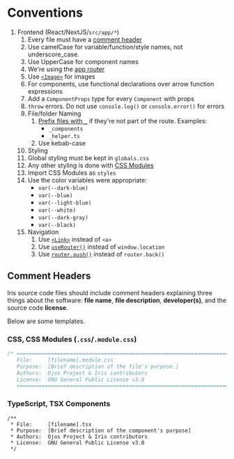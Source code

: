 # Conventions

<!-- markdownlint-disable MD005 MD029 -->

1. Frontend (React/NextJS/`src/app/*`)
   1. Every file must have a [comment header](#comment-headers)
   2. Use camelCase for variable/function/style names, not underscore_case.
   3. Use UpperCase for component names
   4. We're using the [app router](https://nextjs.org/docs/14/app/building-your-application/routing#the-app-router)
   5. Use [`<Image>`](https://nextjs.org/docs/14/app/api-reference/components/image) for images
   6. For components, use functional declarations over arrow function expressions
   7. Add a `ComponentProps` type for every `Component` with props
   8. `throw` errors. Do not use `console.log()` or `console.error()` for errors
   9. File/folder Naming
      1. [Prefix files with `_`](https://nextjs.org/docs/14/app/building-your-application/routing/colocation#private-folders) if they're not part of the route. Examples:
         * `_components`
         * `_helper.ts`
      2. Use kebab-case
   10. Styling
      1. Global styling must be kept in `globals.css`
      2. Any other styling is done with [CSS Modules](https://nextjs.org/docs/14/app/building-your-application/styling/css-modules)
      3. Import CSS Modules as `styles`
      4. Use the color variables were appropriate:
         * `var(--dark-blue)`
         * `var(--blue)`
         * `var(--light-blue)`
         * `var(--white)`
         * `var(--dark-gray)`
         * `var(--black)`
   11. Navigation
       1. Use [`<Link>`](https://nextjs.org/docs/14/app/building-your-application/routing/linking-and-navigating#link-component) instead of `<a>`
       2. Use [`useRouter()`](https://nextjs.org/docs/14/app/building-your-application/routing/linking-and-navigating#userouter-hook) instead of `window.location`
       3. Use [`router.push()`](https://nextjs.org/docs/14/app/api-reference/functions/use-router) instead of `router.back()`

## Comment Headers

Iris source code files should include comment headers explaining three things
about the software: **file name**, **file description**, **developer(s)**, and
the source code **license**.

Below are some templates.

### CSS, CSS Modules (`.css`/`.module.css`)

```css
/* ==========================================================================
   File:     [filename].module.css
   Purpose:  [Brief description of the file's purpose.]
   Authors:  Ojos Project & Iris contributors
   License:  GNU General Public License v3.0
   ========================================================================== */
```

### TypeScript, TSX Components

```tsx
/**
 * File:     [filename].tsx
 * Purpose:  [Brief description of the component's purpose]
 * Authors:  Ojos Project & Iris contributors
 * License:  GNU General Public License v3.0
 */
```
